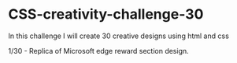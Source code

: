 # CSS-creativity-challenge-30
In this challenge I will  create 30 creative designs using html  and css 

1/30 - Replica of Microsoft edge reward section design.
